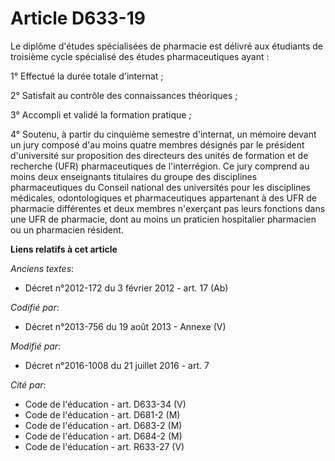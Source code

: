 # Article D633-19

Le diplôme d'études spécialisées de pharmacie est délivré aux étudiants de troisième cycle spécialisé des études
pharmaceutiques ayant :

1° Effectué la durée totale d'internat ;

2° Satisfait au contrôle des connaissances théoriques ;

3° Accompli et validé la formation pratique ;

4° Soutenu, à partir du cinquième semestre d'internat, un mémoire devant un jury composé d'au moins quatre membres désignés
par le président d'université sur proposition des directeurs des unités de formation et de recherche (UFR) pharmaceutiques de
l'interrégion. Ce jury comprend au moins deux enseignants titulaires du groupe des disciplines pharmaceutiques du Conseil
national des universités pour les disciplines médicales, odontologiques et pharmaceutiques appartenant à des UFR de pharmacie
différentes et deux membres n'exerçant pas leurs fonctions dans une UFR de pharmacie, dont au moins un praticien hospitalier
pharmacien ou un pharmacien résident.

**Liens relatifs à cet article**

_Anciens textes_:

  - Décret n°2012-172 du 3 février 2012 - art. 17 (Ab)

_Codifié par_:

  - Décret n°2013-756 du 19 août 2013 -  Annexe (V)

_Modifié par_:

  - Décret n°2016-1008 du 21 juillet 2016 - art. 7

_Cité par_:

  - Code de l'éducation - art. D633-34 (V)
  - Code de l'éducation - art. D681-2 (M)
  - Code de l'éducation - art. D683-2 (M)
  - Code de l'éducation - art. D684-2 (M)
  - Code de l'éducation - art. R633-27 (V)
